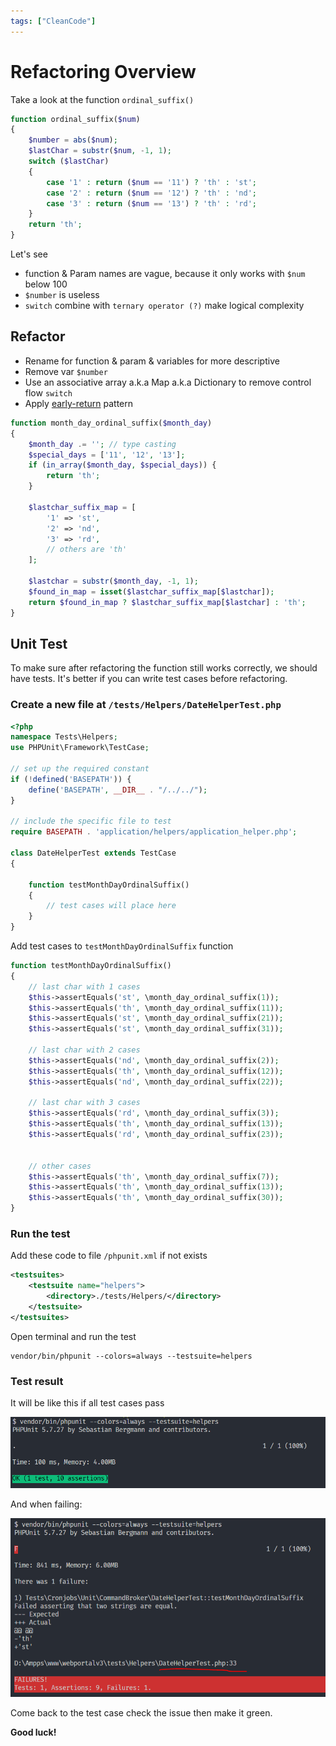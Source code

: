 ```yaml
---
tags: ["CleanCode"]
---
```


# Refactoring Overview

Take a look at the function `ordinal_suffix()` 

```php
function ordinal_suffix($num)
{
    $number = abs($num);
    $lastChar = substr($num, -1, 1);
    switch ($lastChar)
    {
        case '1' : return ($num == '11') ? 'th' : 'st';
        case '2' : return ($num == '12') ? 'th' : 'nd';
        case '3' : return ($num == '13') ? 'th' : 'rd';
    }
    return 'th';
}
```

Let's see 
- function & Param names are vague, because it only works with `$num` below 100
- `$number` is useless
- `switch` combine with `ternary operator (?)` make logical complexity 

## Refactor
- Rename for function & param & variables for more descriptive
- Remove var `$number`
- Use an associative array a.k.a Map a.k.a Dictionary to remove control flow `switch` 
- Apply [early-return](./early-return.html) pattern

```php
function month_day_ordinal_suffix($month_day)
{
    $month_day .= ''; // type casting
    $special_days = ['11', '12', '13'];
    if (in_array($month_day, $special_days)) {
        return 'th';
    }

    $lastchar_suffix_map = [
        '1' => 'st',
        '2' => 'nd',
        '3' => 'rd',
        // others are 'th'
    ];

    $lastchar = substr($month_day, -1, 1);
    $found_in_map = isset($lastchar_suffix_map[$lastchar]);
    return $found_in_map ? $lastchar_suffix_map[$lastchar] : 'th';
}
```

## Unit Test

To make sure after refactoring the function still works correctly, we should have tests. It's better if you can write test cases before refactoring.

### Create a new file at `/tests/Helpers/DateHelperTest.php`

```php
<?php
namespace Tests\Helpers;
use PHPUnit\Framework\TestCase;

// set up the required constant 
if (!defined('BASEPATH')) {
    define('BASEPATH', __DIR__ . "/../../");
}

// include the specific file to test
require BASEPATH . 'application/helpers/application_helper.php';

class DateHelperTest extends TestCase
{

    function testMonthDayOrdinalSuffix()
    {
        // test cases will place here
    }
}
```

Add test cases to `testMonthDayOrdinalSuffix` function

```php
function testMonthDayOrdinalSuffix()
{
    // last char with 1 cases
    $this->assertEquals('st', \month_day_ordinal_suffix(1));
    $this->assertEquals('th', \month_day_ordinal_suffix(11));
    $this->assertEquals('st', \month_day_ordinal_suffix(21));
    $this->assertEquals('st', \month_day_ordinal_suffix(31));

    // last char with 2 cases
    $this->assertEquals('nd', \month_day_ordinal_suffix(2));
    $this->assertEquals('th', \month_day_ordinal_suffix(12));
    $this->assertEquals('nd', \month_day_ordinal_suffix(22));

    // last char with 3 cases
    $this->assertEquals('rd', \month_day_ordinal_suffix(3));
    $this->assertEquals('th', \month_day_ordinal_suffix(13));
    $this->assertEquals('rd', \month_day_ordinal_suffix(23));


    // other cases
    $this->assertEquals('th', \month_day_ordinal_suffix(7));
    $this->assertEquals('th', \month_day_ordinal_suffix(13));
    $this->assertEquals('th', \month_day_ordinal_suffix(30));
}
```

### Run the test

Add these code to file `/phpunit.xml` if not exists

```xml
<testsuites>
    <testsuite name="helpers">
        <directory>./tests/Helpers/</directory>
    </testsuite>
</testsuites>
```

Open terminal and run the test

```
vendor/bin/phpunit --colors=always --testsuite=helpers
```

### Test result 

It will be like this if all test cases pass

![success test case](./img/test/test-case-success.png)

And when failing:

![fail test case](./img/test/test-case-fail.png)

Come back to the test case check the issue then make it green.


**Good luck!**
